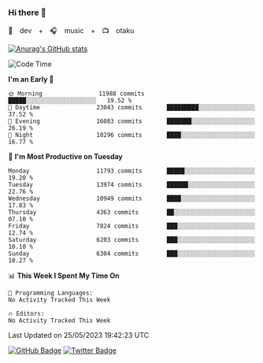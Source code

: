 ### Hi there 👋

🚀　dev　+　🎧　music　+　📺　otaku


[![Anurag's GitHub stats](https://github-readme-stats.vercel.app/api?username=koheitasaka&count_private=true&show_icons=true&theme=monokai)](https://github.com/koheitasaka/github-readme-stats)

<!--START_SECTION:waka-->
![Code Time](http://img.shields.io/badge/Code%20Time-1%2C161%20hrs%2023%20mins-blue)

**I'm an Early 🐤** 

```text
🌞 Morning                11988 commits       █████░░░░░░░░░░░░░░░░░░░░   19.52 % 
🌆 Daytime                23043 commits       █████████░░░░░░░░░░░░░░░░   37.52 % 
🌃 Evening                16083 commits       ███████░░░░░░░░░░░░░░░░░░   26.19 % 
🌙 Night                  10296 commits       ████░░░░░░░░░░░░░░░░░░░░░   16.77 % 
```
📅 **I'm Most Productive on Tuesday** 

```text
Monday                   11793 commits       █████░░░░░░░░░░░░░░░░░░░░   19.20 % 
Tuesday                  13974 commits       ██████░░░░░░░░░░░░░░░░░░░   22.76 % 
Wednesday                10949 commits       ████░░░░░░░░░░░░░░░░░░░░░   17.83 % 
Thursday                 4363 commits        ██░░░░░░░░░░░░░░░░░░░░░░░   07.10 % 
Friday                   7824 commits        ███░░░░░░░░░░░░░░░░░░░░░░   12.74 % 
Saturday                 6203 commits        ███░░░░░░░░░░░░░░░░░░░░░░   10.10 % 
Sunday                   6304 commits        ███░░░░░░░░░░░░░░░░░░░░░░   10.27 % 
```


📊 **This Week I Spent My Time On** 

```text
💬 Programming Languages: 
No Activity Tracked This Week

🔥 Editors: 
No Activity Tracked This Week
```


 Last Updated on 25/05/2023 19:42:23 UTC
<!--END_SECTION:waka-->

[![GitHub Badge](https://img.shields.io/badge/GitHub-100000?style=for-the-badge&logo=github&logoColor=white)](https://github.com/koheitasaka)
[![Twitter Badge](https://img.shields.io/badge/Twitter-1DA1F2?style=for-the-badge&logo=twitter&logoColor=white)](https://twitter.com/sleep_asleep_)
